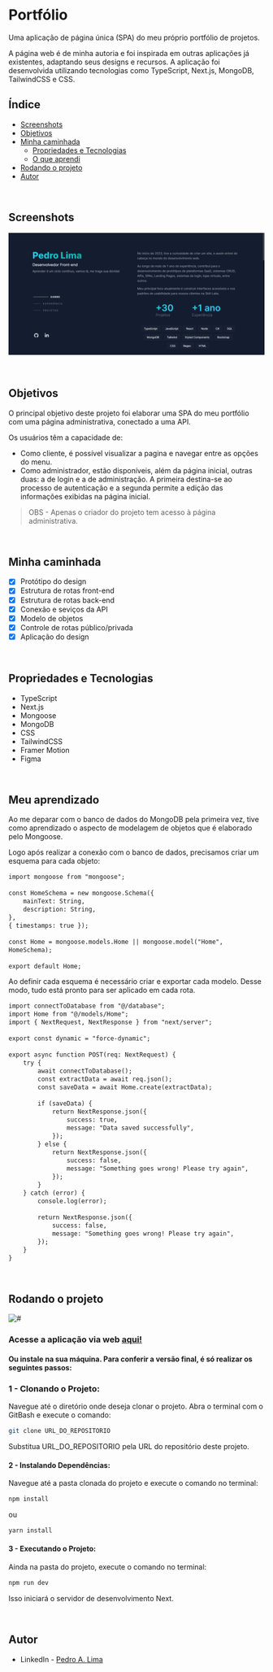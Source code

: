 # Portfólio

Uma aplicação de página única (SPA) do meu próprio portfólio de projetos.

A página web é de minha autoria e foi inspirada em outras aplicações já existentes, adaptando seus designs e recursos. A aplicação foi desenvolvida utilizando tecnologias como TypeScript, Next.js, MongoDB, TailwindCSS e CSS.

## Índice

- [Screenshots](#screenshots)
- [Objetivos](#objetivos)
- [Minha caminhada](#minha-caminhada)
  - [Propriedades e Tecnologias](#propriedades-e-tecnologias)
  - [O que aprendi](#o-que-aprendi)
- [Rodando o projeto](#rodando-o-projeto)
- [Autor](#autor)

</br>

## Screenshots

![#](./public/desktop-view.png)

</br>

## Objetivos

O principal objetivo deste projeto foi elaborar uma SPA do meu portfólio com uma página administrativa, conectado a uma API.

Os usuários têm a capacidade de:
- Como cliente, é possível visualizar a pagina e navegar entre as opções do menu.
- Como administrador, estão disponíveis, além da página inicial, outras duas: a de login e a de administração. A primeira destina-se ao processo de autenticação e a segunda permite a edição das informações exibidas na página inicial.

> OBS - Apenas o criador do projeto tem acesso à página administrativa.

</br>

## Minha caminhada

- [x] Protótipo do design
- [x] Estrutura de rotas front-end
- [x] Estrutura de rotas back-end
- [x] Conexão e seviços da API
- [x] Modelo de objetos
- [x] Controle de rotas público/privada
- [x] Aplicação do design

</br>

## Propriedades e Tecnologias

- TypeScript
- Next.js
- Mongoose
- MongoDB
- CSS
- TailwindCSS
- Framer Motion
- Figma

</br>

## Meu aprendizado

Ao me deparar com o banco de dados do MongoDB pela primeira vez, tive como aprendizado o aspecto de modelagem de objetos que é elaborado pelo Mongoose.

Logo após realizar a conexão com o banco de dados, precisamos criar um esquema para cada objeto:

```tsx
import mongoose from "mongoose";

const HomeSchema = new mongoose.Schema({
    mainText: String,
    description: String,
},
{ timestamps: true });

const Home = mongoose.models.Home || mongoose.model("Home", HomeSchema);

export default Home;
```

Ao definir cada esquema é necessário criar e exportar cada modelo. Desse modo, tudo está pronto para ser aplicado em cada rota.

```tsx
import connectToDatabase from "@/database";
import Home from "@/models/Home";
import { NextRequest, NextResponse } from "next/server";

export const dynamic = "force-dynamic";

export async function POST(req: NextRequest) {
    try {
        await connectToDatabase();
        const extractData = await req.json();
        const saveData = await Home.create(extractData);

        if (saveData) {
            return NextResponse.json({
                success: true,
                message: "Data saved successfully",
            });
        } else {
            return NextResponse.json({
                success: false,
                message: "Something goes wrong! Please try again",
            });
        }
    } catch (error) {
        console.log(error);

        return NextResponse.json({
            success: false,
            message: "Something goes wrong! Please try again",
        });
    }
}
```
</br>

## Rodando o projeto

![#](./public/desktop.gif)

### Acesse a aplicação via web [aqui!](https://portifolio-pedroalima.vercel.app/)

#### Ou instale na sua máquina. Para conferir a versão final, é só realizar os seguintes passos:

### 1 - Clonando o Projeto:
Navegue até o diretório onde deseja clonar o projeto. Abra o terminal com o GitBash e execute o comando:

```bash
git clone URL_DO_REPOSITORIO
```
Substitua URL_DO_REPOSITORIO pela URL do repositório deste projeto.

#### 2 - Instalando Dependências:
Navegue até a pasta clonada do projeto e execute o comando no terminal:

```bash
npm install
```
ou
```bash
yarn install
```

#### 3 - Executando o Projeto:
Ainda na pasta do projeto, execute o comando no terminal:

```bash
npm run dev
```
Isso iniciará o servidor de desenvolvimento Next.

</br>

## Autor

- LinkedIn - [Pedro A. Lima](https://www.linkedin.com/in/pedroalima6/)